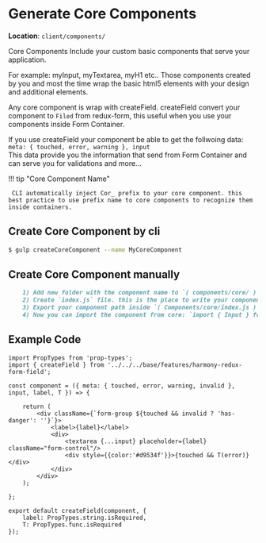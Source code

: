 

# Generate Core Components

<b>Location</b>: `client/components/`

Core Components Include your custom basic components that serve your application.

For example: myInput, myTextarea, myH1 etc.. Those components created by you and most the time wrap the basic html5 elements with your design and additional elements.

Any core component is wrap with createField.
createField convert your component to `Filed` from redux-form, this useful when you use your components inside Form Container.

If you use createField your component be able to get the follwoing data: <br/>
`meta: { touched, error, warning }, input` <br/>
This data provide you the information that send from Form Container and can serve you for validations and more...

!!! tip "Core Component Name"

     CLI automatically inject Cor_ prefix to your core component. this best practice to use prefix name to core components to recognize them inside containers.


## Create Core Component by cli

``` sh
$ gulp createCoreComponent --name MyCoreComponent
```

## Create Core Component manually

``` md
    1) Add new folder with the component name to `( components/core/ )`.
    2) Create `index.js` file. this is the place to write your component code.
    3) Export your component path inside `( Components/core/index.js )`. add `Cor_` prefix to the component name.
    4) Now you can import the component from core: `import { Input } from '../../components/core';`
```


## Example Code

``` JS
import PropTypes from 'prop-types';
import { createField } from '../../../base/features/harmony-redux-form-field';

const component = ({ meta: { touched, error, warning, invalid }, input, label, T }) => {

    return (
        <div className={`form-group ${touched && invalid ? 'has-danger': ''}`}>
            <label>{label}</label>
            <div>
                <textarea {...input} placeholder={label} className="form-control"/>
                <div style={{color:'#d9534f'}}>{touched && T(error)}</div>
            </div>
        </div>
    );

};

export default createField(component, {
    label: PropTypes.string.isRequired,
    T: PropTypes.func.isRequired
});
```